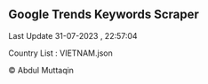 

## Google Trends Keywords Scraper 
 
Last Update 31-07-2023 , 22:57:04

Country List :
VIETNAM.json



© Abdul Muttaqin 
